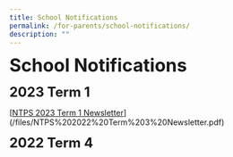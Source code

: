 ```yaml
---
title: School Notifications
permalink: /for-parents/school-notifications/
description: ""
---
```

**<font size="6">School Notifications</font>**

**<font size=5>2023 Term 1</font>**

[[NTPS 2023 Term 1 Newsletter](/files/Term%201%20Newsletter%20(3%20Jan%202023).pdf)](/files/NTPS%202022%20Term%203%20Newsletter.pdf)



**<font size=5>2022 Term 4</font>**

